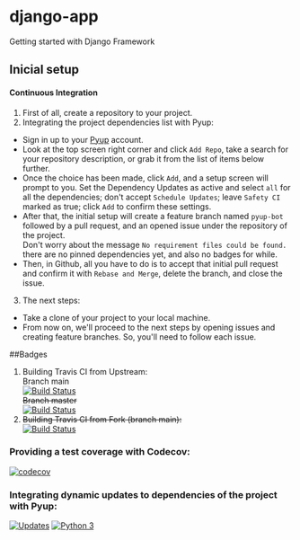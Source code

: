 # django-app
Getting started with Django Framework 
## Inicial setup
#### Continuous Integration
1. First of all, create a repository to your project.
2. Integrating the project dependencies list with Pyup:
* Sign in up to your [Pyup](https://pyup.io/sign-in/) account.
* Look at the top screen right corner and click `Add Repo`, take a search for your repository description, or grab it from the list of items below further.
* Once the choice has been made, click `Add`, and a setup screen will prompt to you. Set the Dependency Updates as active and select `all` for all the dependencies; don't accept `Schedule Updates`; leave `Safety CI` marked as true; click `Add` to confirm these settings.
* After that, the initial setup will create a feature branch named `pyup-bot` followed by a pull request, and an opened issue under the repository of the project. \
Don't worry about the message `No requirement files could be found.` there are no pinned dependencies yet, and also no badges for while.
* Then, in Github, all you have to do is to accept that initial pull request and confirm it with `Rebase and Merge`, delete the branch, and close the issue.
3. The next steps:
* Take a clone of your project to your local machine.
* From now on, we'll proceed to the next steps by opening issues and creating feature branches. So, you'll need to follow each issue.

##Badges
1. Building Travis CI from Upstream: \
Branch main \
[![Build Status](https://app.travis-ci.com/PortalNetZone/django-app.svg?branch=main)](https://app.travis-ci.com/PortalNetZone/django-app) \
~~Branch master~~ \
[![Build Status](https://app.travis-ci.com/PortalNetZone/django-app.svg?branch=main)](https://app.travis-ci.com/PortalNetZone/django-app)
2. ~~Building Travis CI from Fork (branch main):~~ \
[![Build Status](https://app.travis-ci.com/PortalNetZone/django-app.svg?branch=main)](https://app.travis-ci.com/PortalNetZone/django-app)
### Providing a test coverage with Codecov:
[![codecov](https://codecov.io/gh/PortalNetZone/django-app/branch/main/graph/badge.svg?token=4GNFEXKWCW)](https://codecov.io/gh/PortalNetZone/django-app)
### Integrating dynamic updates to dependencies of the project with Pyup:
[![Updates](https://pyup.io/repos/github/PortalNetZone/django-app/shield.svg)](https://pyup.io/repos/github/PortalNetZone/django-app/) [![Python 3](https://pyup.io/repos/github/PortalNetZone/django-app/python-3-shield.svg)](https://pyup.io/repos/github/PortalNetZone/django-app/)

